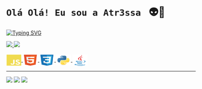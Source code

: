 # `Olá Olá! Eu sou a Atr3ssa ` 👽🖖
[![Typing SVG](https://readme-typing-svg.demolab.com/?lines=Seja+Bem-Vindo+ao+meu+portfólio!;Feedbacks+são+sempre+bem-vindos+🛸+)](https://git.io/typing-svg)


<div>
  <a href="https://github.com/atr3ssa">
  <img height="180em" src="https://github-readme-stats.vercel.app/api?username=atr3ssa&theme=chartreuse-dark&show_icons=true"/>
  <img height="180em" src="https://github-readme-stats.vercel.app/api/top-langs/?username=atr3ssa&layout=compact&langs_count=16&theme=chartreuse-dark"/>
</div>
<div style="display: inline_block"><br>
  <img align="center" alt="Rafa-Js" height="30" width="40" src="https://raw.githubusercontent.com/devicons/devicon/master/icons/javascript/javascript-plain.svg">
  <img align="center" alt="Rafa-HTML" height="30" width="40" src="https://raw.githubusercontent.com/devicons/devicon/master/icons/html5/html5-original.svg">
  <img align="center" alt="Rafa-CSS" height="30" width="40" src="https://raw.githubusercontent.com/devicons/devicon/master/icons/css3/css3-original.svg">
  <img align="center" alt="Rafa-Python" height="30" width="40" src="https://raw.githubusercontent.com/devicons/devicon/master/icons/python/python-original.svg">
  <img align="center" alt="Rafa-Python" height="30" width="40" src="https://raw.githubusercontent.com/devicons/devicon/master/icons/java/java-original.svg">
</div> 

  ***
  
<div> 

 <a href="https://discord.gg/zdfT89nx" target="_blank"><img src="https://img.shields.io/badge/Discord-7289DA?style=for-the-badge&logo=discord&logoColor=white" target="_blank"></a> 
  <a href = "mailto:dre.emy89@gmail.com"><img src="https://img.shields.io/badge/-Gmail-%23333?style=for-the-badge&logo=gmail&logoColor=white" target="_blank"></a>
  <a href="https://www.linkedin.com/in/andressa-rab%C3%AAlo-7839711bb?utm_source=share&utm_campaign=share_via&utm_content=profile&utm_medium=android_app" target="_blank"><img src="https://img.shields.io/badge/-LinkedIn-%230077B5?style=for-the-badge&logo=linkedin&logoColor=white" target="_blank"></a> 


